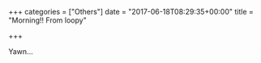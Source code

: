 +++
categories = ["Others"]
date = "2017-06-18T08:29:35+00:00"
title = "Morning!! From loopy"

+++


Yawn...

